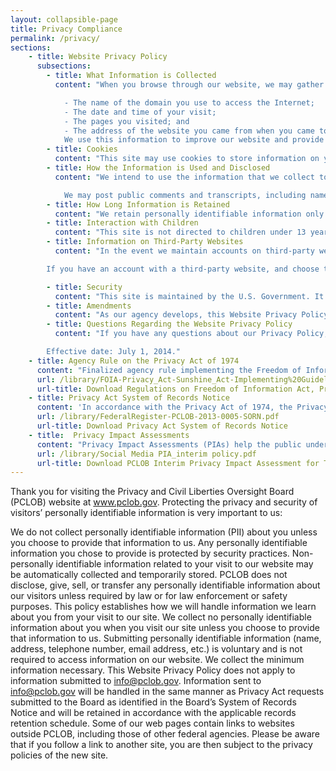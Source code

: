```yaml
---
layout: collapsible-page
title: Privacy Compliance
permalink: /privacy/
sections:
    - title: Website Privacy Policy
      subsections:
        - title: What Information is Collected
          content: "When you browse through our website, we may gather and temporarily store technical information about your visit. This information does not identify who you are. The information we may collect includes:

            - The name of the domain you use to access the Internet;
            - The date and time of your visit;
            - The pages you visited; and
            - The address of the website you came from when you came to visit.
            We use this information to improve our website and provide a better user experience for our visitors. It is retained only for as long as needed for proper analysis."
        - title: Cookies
          content: "This site may use cookies to store information on your computer. Cookies are small files that Web servers place on a user’s hard drive. Cookies can be used to help us improve the user experience. By using this site, you consent to the placement of these cookies. Our cookies do not contain any personally-identifiable information. We use web measurement applications to compare the behavior of new and returning visitors in the aggregate to help us identify work flows and trends and also resolve common problems on our site. If you are concerned about the potential use of the information gathered from your computer by cookies, you can set your browser to prompt you before it accepts a cookie. You can remove or block the use of web measurement and customization technologies by changing the setting of your browser to block cookies as described at http://www.usa.gov/optout_instructions.shtml."
        - title: How the Information is Used and Disclosed
          content: "We intend to use the information that we collect to measure the number of visitors to the different areas of our sites, and to help us make our sites more useful to visitors. This could include analyzing these logs periodically to determine the traffic through our servers, the number of pages served, and the level of demand for pages and topics of interest. We do not give, sell or transfer any personal information to a third party unless required by law or for law enforcement or safety purposes.

            We may post public comments and transcripts, including names, state of residence, and other non-confidential information, on the PCLOB website in a rulemaking, workshop, blog, or other public PCLOB proceeding. In addition, information may be subject to disclosure in certain cases (for example, if required by a Freedom of Information Act request, court order, or Congressional access request, or if authorized by a Privacy Act System of Records Notice)."
        - title: How Long Information is Retained
          content: "We retain personally identifiable information only for as long as necessary to respond to your question or request, in most cases no longer than two years. Information submitted electronically is maintained and destroyed as required by the Federal Records Act and records schedules of the National Archives and Records Administration. Website visitor logs may be preserved indefinitely and used at any time and in any way necessary to prevent security breaches and to ensure the integrity of the data on our servers."
        - title: Interaction with Children
          content: "This site is not directed to children under 13 years old and does not collect personally identifiable information from visitors that would identify them as being children under 13."
        - title: Information on Third-Party Websites
          content: "In the event we maintain accounts on third-party websites, such as social media sites, as tools to better interact with the public, the security and privacy policies of those third-party websites apply to your activity on those sites. In addition, users of third-party websites often share information with the general public, user community, and/or the third-party operating the website. You should review the privacy policies of all websites before using them and ensure that you understand how your information may be used. You should also adjust privacy settings on your account on any third-party website to match your preferences.

        If you have an account with a third-party website, and choose to follow, like, friend, or comment on a page managed by PCLOB, certain personal information associated with your account may be made available to us based on the privacy policies of the third-party website and your privacy settings within that website. We do not share personally identifiable information made available through these websites unless required by law or for law enforcement or safety purposes."

        - title: Security
          content: "This site is maintained by the U.S. Government. It is protected by federal laws. You can be arrested and prosecuted for violating these laws. For site security purposes and to ensure that this service remains available to all users, we may use software programs to monitor traffic to identify unauthorized attempts to upload or change information or otherwise cause damage. In the event of law enforcement investigations and as part of any required legal process, information from these sources may be used to help identify an individual."
        - title: Amendments
          content: "As our agency develops, this Website Privacy Policy is expected to change as well. We reserve the right to amend it, for any reason, without notice to you, other than the posting of the amended Website Privacy Policy at this site."
        - title: Questions Regarding the Website Privacy Policy
          content: "If you have any questions about our Privacy Policy, or any concern about privacy at the PCLOB or the use of this site in general, please contact us by e-mail at info@pclob.gov.

        Effective date: July 1, 2014."
    - title: Agency Rule on the Privacy Act of 1974
      content: "Finalized agency rule implementing the Freedom of Information Act, the Privacy Act of 1974, and the Government in the Sunshine Act. This rule describes the procedures for members of the public to request access to PCLOB records. In addition, this rule also includes procedures for the Board’s responses to these requests, including the timeframe for response and applicable fees."
      url: /library/FOIA-Privacy_Act-Sunshine_Act-Implementing%20Guidelines.pdf
      url-title: Download Regulations on Freedom of Information Act, Privacy Act, and Sunshine Act
    - title: Privacy Act System of Records Notice
      content: 'In accordance with the Privacy Act of 1974, the Privacy and Civil Liberties Oversight Board created a system of records titled, "PCLOB–1, Freedom of Information Act and Privacy Act Request Files."'
      url: /library/FederalRegister-PCLOB-2013-0005-SORN.pdf
      url-title: Download Privacy Act System of Records Notice
    - title:  Privacy Impact Assessments
      content: "Privacy Impact Assessments (PIAs) help the public understand what personal information the agency is collecting, why it is being collected, and how it will be accessed, used, shared, and secured."
      url: /library/Social Media PIA_interim policy.pdf
      url-title: Download PCLOB Interim Privacy Impact Assessment for Third-Party Social Media Websites and Applications
---
```

Thank you for visiting the Privacy and Civil Liberties Oversight Board (PCLOB) website at www.pclob.gov. Protecting the privacy and security of visitors’ personally identifiable information is very important to us:

We do not collect personally identifiable information (PII) about you unless you choose to provide that information to us.
Any personally identifiable information you chose to provide is protected by security practices.
Non-personally identifiable information related to your visit to our website may be automatically collected and temporarily stored.
PCLOB does not disclose, give, sell, or transfer any personally identifiable information about our visitors unless required by law or for law enforcement or safety purposes.
This policy establishes how we will handle information we learn about you from your visit to our site. We collect no personally identifiable information about you when you visit our site unless you choose to provide that information to us. Submitting personally identifiable information (name, address, telephone number, email address, etc.) is voluntary and is not required to access information on our website. We collect the minimum information necessary. This Website Privacy Policy does not apply to information submitted to info@pclob.gov. Information sent to info@pclob.gov will be handled in the same manner as Privacy Act requests submitted to the Board as identified in the Board’s System of Records Notice and will be retained in accordance with the applicable records retention schedule. Some of our web pages contain links to websites outside PCLOB, including those of other federal agencies. Please be aware that if you follow a link to another site, you are then subject to the privacy policies of the new site.
